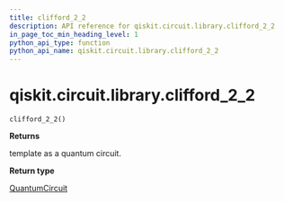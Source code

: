 ```yaml
---
title: clifford_2_2
description: API reference for qiskit.circuit.library.clifford_2_2
in_page_toc_min_heading_level: 1
python_api_type: function
python_api_name: qiskit.circuit.library.clifford_2_2
---
```


<span id="qiskit-circuit-library-clifford-2-2" />

# qiskit.circuit.library.clifford\_2\_2

<span id="qiskit.circuit.library.clifford_2_2" />

`clifford_2_2()`

**Returns**

template as a quantum circuit.

**Return type**

[QuantumCircuit](qiskit.circuit.QuantumCircuit "qiskit.circuit.QuantumCircuit")

